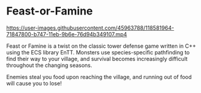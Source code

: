 # Feast-or-Famine

https://user-images.githubusercontent.com/45963788/118581964-71847800-b747-11eb-9b6e-76d94b349107.mp4

Feast or Famine is a twist on the classic tower defense game written in C++ using the ECS library EnTT. Monsters use species-specific pathfinding to find their way to your village, and survival becomes increasingly difficult throughout the changing seasons.

Enemies steal you food upon reaching the village, and running out of food will cause you to lose!
